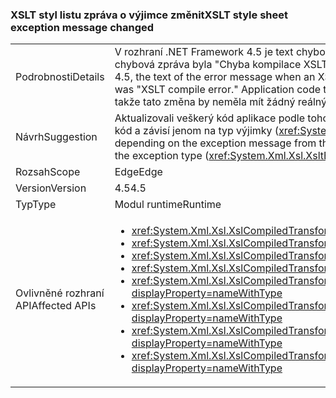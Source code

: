 ### <a name="xslt-style-sheet-exception-message-changed"></a><span data-ttu-id="4159c-101">XSLT styl listu zpráva o výjimce změnit</span><span class="sxs-lookup"><span data-stu-id="4159c-101">XSLT style sheet exception message changed</span></span>

|   |   |
|---|---|
|<span data-ttu-id="4159c-102">Podrobnosti</span><span class="sxs-lookup"><span data-stu-id="4159c-102">Details</span></span>|<span data-ttu-id="4159c-103">V rozhraní .NET Framework 4.5 je text chybové zprávy, pokud je soubor XSLT příliš složitý &quot;šablona stylů je příliš složitý.&quot; V předchozích verzích, chybová zpráva byla &quot;Chyba kompilace XSLT.&quot; Kód aplikace, který závisí na textu chybové zprávy, již nebude fungovat.</span><span class="sxs-lookup"><span data-stu-id="4159c-103">In the .NET Framework 4.5, the text of the error message when an XSLT file is too complex is &quot;The style sheet is too complex.&quot; In previous versions, the error message was &quot;XSLT compile error.&quot; Application code that depends on the text of the error message will no longer work.</span></span> <span data-ttu-id="4159c-104">Ale typy výjimek zůstávají stejné, takže tato změna by neměla mít žádný reálný dopad.</span><span class="sxs-lookup"><span data-stu-id="4159c-104">However, the exception types remain the same, so this change should have no real impact.</span></span>|
|<span data-ttu-id="4159c-105">Návrh</span><span class="sxs-lookup"><span data-stu-id="4159c-105">Suggestion</span></span>|<span data-ttu-id="4159c-106">Aktualizovali veškerý kód aplikace podle toho, zpráva o výjimce z tohoto chybového stavu očekávat novou zprávu, nebo (ještě lepší) aktualizovat kód a závisí jenom na typ výjimky (<xref:System.Xml.Xsl.XsltException?displayProperty=name>), který se nezměnil.</span><span class="sxs-lookup"><span data-stu-id="4159c-106">Update any app code depending on the exception message from this error condition to expect the new message, or (even better) update the code to depend only on the exception type (<xref:System.Xml.Xsl.XsltException?displayProperty=name>), which has not changed.</span></span>|
|<span data-ttu-id="4159c-107">Rozsah</span><span class="sxs-lookup"><span data-stu-id="4159c-107">Scope</span></span>|<span data-ttu-id="4159c-108">Edge</span><span class="sxs-lookup"><span data-stu-id="4159c-108">Edge</span></span>|
|<span data-ttu-id="4159c-109">Version</span><span class="sxs-lookup"><span data-stu-id="4159c-109">Version</span></span>|<span data-ttu-id="4159c-110">4.5</span><span class="sxs-lookup"><span data-stu-id="4159c-110">4.5</span></span>|
|<span data-ttu-id="4159c-111">Typ</span><span class="sxs-lookup"><span data-stu-id="4159c-111">Type</span></span>|<span data-ttu-id="4159c-112">Modul runtime</span><span class="sxs-lookup"><span data-stu-id="4159c-112">Runtime</span></span>|
|<span data-ttu-id="4159c-113">Ovlivněné rozhraní API</span><span class="sxs-lookup"><span data-stu-id="4159c-113">Affected APIs</span></span>|<ul><li><xref:System.Xml.Xsl.XslCompiledTransform.Load(System.String)?displayProperty=nameWithType></li><li><xref:System.Xml.Xsl.XslCompiledTransform.Load(System.Type)?displayProperty=nameWithType></li><li><xref:System.Xml.Xsl.XslCompiledTransform.Load(System.Xml.XmlReader)?displayProperty=nameWithType></li><li><xref:System.Xml.Xsl.XslCompiledTransform.Load(System.Xml.XPath.IXPathNavigable)?displayProperty=nameWithType></li><li><xref:System.Xml.Xsl.XslCompiledTransform.Load(System.Reflection.MethodInfo,System.Byte[],System.Type[])?displayProperty=nameWithType></li><li><xref:System.Xml.Xsl.XslCompiledTransform.Load(System.String,System.Xml.Xsl.XsltSettings,System.Xml.XmlResolver)?displayProperty=nameWithType></li><li><xref:System.Xml.Xsl.XslCompiledTransform.Load(System.Xml.XmlReader,System.Xml.Xsl.XsltSettings,System.Xml.XmlResolver)?displayProperty=nameWithType></li><li><xref:System.Xml.Xsl.XslCompiledTransform.Load(System.Xml.XPath.IXPathNavigable,System.Xml.Xsl.XsltSettings,System.Xml.XmlResolver)?displayProperty=nameWithType></li></ul>|

